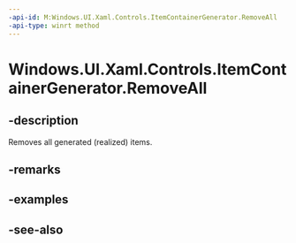 ```yaml
---
-api-id: M:Windows.UI.Xaml.Controls.ItemContainerGenerator.RemoveAll
-api-type: winrt method
---
```


<!-- Method syntax
public void RemoveAll()
-->

# Windows.UI.Xaml.Controls.ItemContainerGenerator.RemoveAll

## -description
Removes all generated (realized) items.



## -remarks

## -examples

## -see-also

